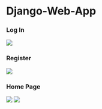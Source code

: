 # Django-Web-App

### Log In
![](https://raw.githubusercontent.com/cynicphoenix/Django-Web-App/master/img/Screenshot%20from%202019-06-01%2010-42-38.png)

### Register
![](https://raw.githubusercontent.com/cynicphoenix/Django-Web-App/master/img/Screenshot%20from%202019-06-01%2010-43-02.png)

### Home Page
![](https://raw.githubusercontent.com/cynicphoenix/Django-Web-App/master/img/Screenshot%20from%202019-06-01%2010-49-35.png)
![](https://raw.githubusercontent.com/cynicphoenix/Django-Web-App/master/img/Screenshot%20from%202019-06-01%2010-49-52.png)
